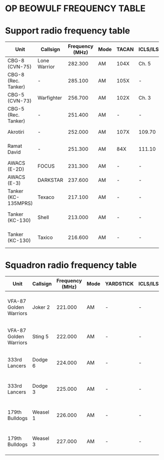 # OP BEOWULF FREQUENCY TABLE

# Support radio frequency table
| **Unit**              | **Callsign** | **Frequency (MHz)** | **Mode** | **TACAN** | **ICLS/ILS** | **Notes**              |
|-----------------------|--------------|---------------------|----------|-----------|--------------|------------------------|
| CBG-8 (CVN-75)        | Lone Warrior | 282.300             | AM       | 104X      | Ch. 5        | CBG-8 ATC              |
| CBG-8 (Rec. Tanker)   | -            | 285.100             | AM       | 105X      | -            | CBG-8 Rec. Tanker      |
| CBG-5 (CVN-73)        | Warfighter   | 256.700             | AM       | 102X      | Ch. 3        | CBG-5 ATC              |
| CBG-5 (Rec. Tanker)   | -            | 251.400             | AM       | -         | -            | CBG-8 Rec.Tanker       |
| Akrotiri              | -            | 252.000             | AM       | 107X      | 109.70       | Akrotiri Airbase       |
| Ramat David           | -            | 251.300             | AM       | 84X       | 111.10       | Ramat David Airbase    |
| AWACS (E-2D)          | FOCUS        | 231.300             | AM       | -         | -            | Airborne Control       |
| AWACS (E-3)           | DARKSTAR     | 237.600             | AM       | -         | -            | Airborne Control       |
| Tanker (KC-135MPRS)   | Texaco       | 217.100             | AM       | -         | -            | Probe-and-Drogue       |
| Tanker (KC-130)       | Shell        | 213.000             | AM       | -         | -            | Probe-and-Drogue       |
| Tanker (KC-130)       | Taxico       | 216.600             | AM       | -         | -            | Probe-and-Drogue       |

# Squadron radio frequency table
| **Unit**              | **Callsign** | **Frequency (MHz)** | **Mode** | **YARDSTICK** | **ICLS/ILS** | **Notes**              |
|-----------------------|--------------|---------------------|----------|---------------|--------------|------------------------|
| VFA-87 Golden Warriors| Joker 2      | 221.000             | AM       | -             | -            | VFA-87 Joker 2 Flight  |
| VFA-87 Golden Warriors| Sting 5      | 222.000             | AM       | -             | -            | VFA-87 Sting 5 Flight  |
| 333rd Lancers         | Dodge 6      | 224.000             | AM       | -             | -            | 333rd Dodge 6 Flight   |
| 333rd Lancers         | Dodge 3      | 225.000             | AM       | -             | -            | 333rd Dodge 3 Flight   |
| 179th Bulldogs        | Weasel 1     | 226.000             | AM       | -             | -            | 179th Weasel 1 Flight  |
| 179th Bulldogs        | Weasel 3     | 227.000             | AM       | -             | -            | 179th Weasel 3 Flight  |